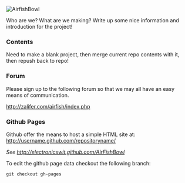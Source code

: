 ![AirfishBowl](http://electronicswit.github.com/AirFishBowl/airfishbowl-task-layout.png)

Who are we? What are we making?
Write up some nice information and introduction for the project!

### Contents
Need to make a blank project, then merge current repo contents with it, then repush back to repo!

### Forum
Please sign up to the following forum so that we may all have an easy means of communication.

http://zalifer.com/airfish/index.php


### Github Pages
Github offer the means to host a simple HTML site at: http://username.github.com/repositoryname/

_See http://electronicswit.github.com/AirFishBowl_

To edit the github page data checkout the following branch:

    git checkout gh-pages

